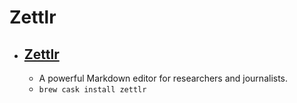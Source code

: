 # Zettlr
- [Zettlr](https://www.zettlr.com/)
  - 
  - A powerful Markdown editor for researchers and journalists.
  - `brew cask install zettlr`
